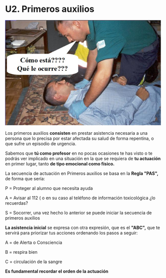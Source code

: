 # U2. Primeros auxilios


![Fig.1.17. ABC Primeros Auxilios.](img/M1_16.jpg)

Los primeros auxilios **consisten** en prestar asistencia necesaria a una persona que lo precisa por estar afectada su salud de forma repentina, o que sufre un episodio de urgencia.

Sabemos que **tú como profesor** en no pocas ocasiones te has visto o te podrás ver implicado en una situación en la que se requiera de **tu actuación** en primer lugar, tanto **de tipo emocional como físico.**

La secuencia de actuación en Primeros auxilios se basa en la **Regla "PAS",** de forma que sería:

P = Proteger al alumno que necesita ayuda

A = Avisar al 112 ( o en su caso al teléfono de información toxicológica ¿lo recuerdas?

S = Socorrer, una vez hecho lo anterior se puede iniciar la secuencia de primeros auxilios

**La asistencia inicial** se expresa con otra expresión, que es el **"ABC",** que te servirá para priorizar tus acciones ordenando los pasos a seguir:

A = de Alerta o Consciencia

B = respira bien

C = circulación de la sangre

**Es fundamental recordar el orden de la actuación**

